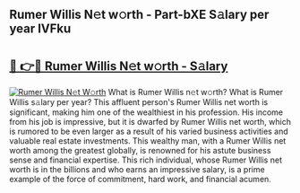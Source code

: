 ## Rumer Willis N𝚎t w𝚘rth - Part-bXE S𝚊lary per year IVFku

# <h2><a href="http://gc1z56x.nevu.top/?p=Rumer+Willis">🔗 👉🔴 Rumer Willis N𝚎t w𝚘rth - S𝚊lary</a></h2>

[![Rumer Willis N𝚎t W𝚘rth](https://i.imgur.com/Oavwk0R.jpeg)](http://gc1z56x.nevu.top/?p=Rumer+Willis)
What is Rumer Willis n𝚎t w𝚘rth? What is Rumer Willis s𝚊lary per year?
This affluent person's Rumer Willis net worth is significant, making him one of the wealthiest in his profession. His income from his job is impressive, but it is dwarfed by Rumer Willis net worth, which is rumored to be even larger as a result of his varied business activities and valuable real estate investments. This wealthy man, with a Rumer Willis net worth among the greatest globally, is renowned for his astute business sense and financial expertise. This rich individual, whose Rumer Willis net worth is in the billions and who earns an impressive salary, is a prime example of the force of commitment, hard work, and financial acumen.
